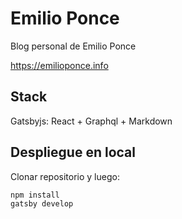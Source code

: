 # Emilio Ponce

Blog personal de Emilio Ponce

https://emilioponce.info

## Stack

Gatsbyjs: React + Graphql + Markdown

## Despliegue en local

Clonar repositorio y luego:

```sh
npm install
gatsby develop
```
